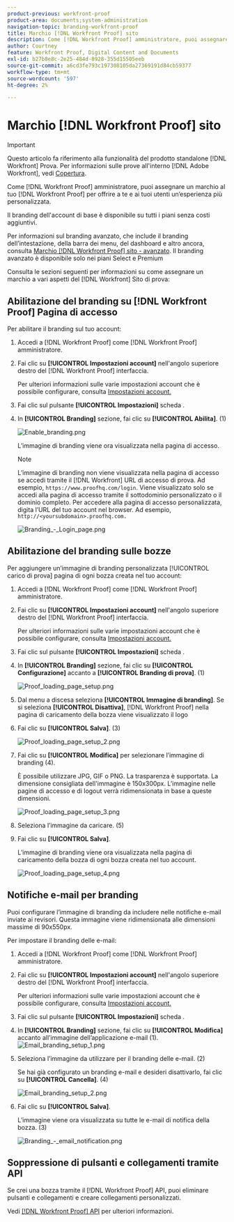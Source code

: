 ```yaml
---
product-previous: workfront-proof
product-area: documents;system-administration
navigation-topic: branding-workfront-proof
title: Marchio [!DNL Workfront Proof] sito
description: Come [!DNL Workfront Proof] amministratore, puoi assegnare un marchio al tuo [!DNL Workfront Proof] per offrire a te e ai tuoi utenti un’esperienza più personalizzata.
author: Courtney
feature: Workfront Proof, Digital Content and Documents
exl-id: b27b8e8c-2e25-484d-8928-355d15505eeb
source-git-commit: a6cd3fe793c197308105da27369191d84cb59377
workflow-type: tm+mt
source-wordcount: '597'
ht-degree: 2%

---
```


# Marchio [!DNL Workfront Proof] sito

>[!IMPORTANT]
>
>Questo articolo fa riferimento alla funzionalità del prodotto standalone [!DNL Workfront] Prova. Per informazioni sulle prove all&#39;interno [!DNL Adobe Workfront], vedi [Copertura](../../../review-and-approve-work/proofing/proofing.md).

Come [!DNL Workfront Proof] amministratore, puoi assegnare un marchio al tuo [!DNL Workfront Proof] per offrire a te e ai tuoi utenti un’esperienza più personalizzata.

Il branding dell&#39;account di base è disponibile su tutti i piani senza costi aggiuntivi.

Per informazioni sul branding avanzato, che include il branding dell’intestazione, della barra dei menu, del dashboard e altro ancora, consulta [Marchio [!DNL Workfront Proof] sito - avanzato](../../../workfront-proof/wp-acct-admin/branding/brand-wp-site-advanced.md). Il branding avanzato è disponibile solo nei piani Select e Premium

Consulta le sezioni seguenti per informazioni su come assegnare un marchio a vari aspetti del [!DNL Workfront] Sito di prova:

## Abilitazione del branding su [!DNL Workfront Proof] Pagina di accesso

Per abilitare il branding sul tuo account:

1. Accedi a [!DNL Workfront Proof] come [!DNL Workfront Proof] amministratore.
1. Fai clic su **[!UICONTROL Impostazioni account]** nell&#39;angolo superiore destro del [!DNL Workfront Proof] interfaccia.

   Per ulteriori informazioni sulle varie impostazioni account che è possibile configurare, consulta [Impostazioni account.](https://support.workfront.com/hc/en-us/sections/115000912147-Account-Settings)

1. Fai clic sul pulsante **[!UICONTROL Impostazioni]** scheda .
1. In **[!UICONTROL Branding]** sezione, fai clic su **[!UICONTROL Abilita]**. (1)

   ![Enable_branding.png](assets/enable-branding-350x177.png)

   L’immagine di branding viene ora visualizzata nella pagina di accesso.

   >[!NOTE]
   >
   >L’immagine di branding non viene visualizzata nella pagina di accesso se accedi tramite il [!DNL Workfront] URL di accesso di prova. Ad esempio, `https://www.proofhq.com/login`. Viene visualizzato solo se accedi alla pagina di accesso tramite il sottodominio personalizzato o il dominio completo. Per accedere alla pagina di accesso personalizzata, digita l’URL del tuo account nel browser. Ad esempio, `http://<yoursubdomain>.proofhq.com.` <!--For more information about fully branded domains, see "Fully Branded Domains" in the article [Configure a branded domain in [!DNL Workfront Proof]](../../../workfront-proof/wp-acct-admin/branding/configure-branded-domain-in-wp.md).-->

   ![Branding_-_Login_page.png](assets/branding---login-page-350x198.png)

## Abilitazione del branding sulle bozze

Per aggiungere un’immagine di branding personalizzata [!UICONTROL carico di prova] pagina di ogni bozza creata nel tuo account:

1. Accedi a [!DNL Workfront Proof] come [!DNL Workfront Proof] amministratore.
1. Fai clic su **[!UICONTROL Impostazioni account]** nell&#39;angolo superiore destro del [!DNL Workfront Proof] interfaccia.

   Per ulteriori informazioni sulle varie impostazioni account che è possibile configurare, consulta [Impostazioni account.](https://support.workfront.com/hc/en-us/sections/115000912147-Account-Settings)

1. Fai clic sul pulsante **[!UICONTROL Impostazioni]** scheda .
1. In **[!UICONTROL Branding]** sezione, fai clic su **[!UICONTROL Configurazione]** accanto a **[!UICONTROL Branding di prova]**. (1)

   ![Proof_loading_page_setup.png](assets/proof-loading-page-setup-350x159.png)

1. Dal menu a discesa seleziona **[!UICONTROL Immagine di branding]**.
Se si seleziona **[!UICONTROL Disattiva]**, [!DNL Workfront Proof] nella pagina di caricamento della bozza viene visualizzato il logo

1. Fai clic su **[!UICONTROL Salva]**. (3)

   ![Proof_loading_page_setup_2.png](assets/proof-loading-page-setup-2-350x164.png)

1. Fai clic su **[!UICONTROL Modifica]** per selezionare l’immagine di branding (4).

   È possibile utilizzare JPG, GIF o PNG. La trasparenza è supportata. La dimensione consigliata dell&#39;immagine è 150x300px. L’immagine nelle pagine di accesso e di logout verrà ridimensionata in base a queste dimensioni.

   ![Proof_loading_page_setup_3.png](assets/proof-loading-page-setup-3-350x116.png)

1. Seleziona l’immagine da caricare. (5)
1. Fai clic su **[!UICONTROL Salva]**.

   L’immagine di branding viene ora visualizzata nella pagina di caricamento della bozza di ogni bozza creata nel tuo account.

   ![Proof_loading_page_setup_4.png](assets/proof-loading-page-setup-4-350x97.png)

## Notifiche e-mail per branding

Puoi configurare l’immagine di branding da includere nelle notifiche e-mail inviate ai revisori. Questa immagine viene ridimensionata alle dimensioni massime di 90x550px.

Per impostare il branding delle e-mail:

1. Accedi a [!DNL Workfront Proof] come [!DNL Workfront Proof] amministratore.
1. Fai clic su **[!UICONTROL Impostazioni account]** nell&#39;angolo superiore destro del [!DNL Workfront Proof] interfaccia.

   Per ulteriori informazioni sulle varie impostazioni account che è possibile configurare, consulta [Impostazioni account.](https://support.workfront.com/hc/en-us/sections/115000912147-Account-Settings)

1. Fai clic sul pulsante **[!UICONTROL Impostazioni]** scheda .
1. In **[!UICONTROL Branding]** sezione, fai clic su **[!UICONTROL Modifica]** accanto all’immagine dell’applicazione e-mail (1).
   ![Email_branding_setup_1.png](assets/email-branding-setup-1-350x227.png)

1. Seleziona l’immagine da utilizzare per il branding delle e-mail. (2)

   Se hai già configurato un branding e-mail e desideri disattivarlo, fai clic su **[!UICONTROL Cancella]**. (4)

   ![Email_branding_setup_2.png](assets/email-branding-setup-2-350x96.png)

1. Fai clic su **[!UICONTROL Salva]**.

   L’immagine viene ora visualizzata su tutte le e-mail di notifica della bozza. (3)

   ![Branding_-_email_notification.png](assets/branding---email-notification-350x195.png)

<!--
<h2 data-mc-conditions="QuicksilverOrClassic.Draft mode">Custom Sub-Domains</h2>
-->

<!--
<p data-mc-conditions="QuicksilverOrClassic.Draft mode">You can add your brand name to your Workfront Proof account URL. For example, your URL might look like this:</p>
-->

<!--
<p data-mc-conditions="QuicksilverOrClassic.Draft mode"><strong>http://yoursubdomain.proofhq.com</strong> </p>
-->

<!--
<p data-mc-conditions="QuicksilverOrClassic.Draft mode">This customization is also included in all your proof links, as well as in the 'From' email address for your proof notifications.</p>
-->

<!--
<p data-mc-conditions="QuicksilverOrClassic.Draft mode">For more information on how to set up a branded sub-domain, see <a href="../../../workfront-proof/wp-acct-admin/branding/configure-branded-domain-in-wp.md" class="MCXref xref">Configure a branded domain in Workfront Proof</a></p>
-->

## Soppressione di pulsanti e collegamenti tramite API

Se crei una bozza tramite il [!DNL Workfront Proof] API, puoi eliminare pulsanti e collegamenti e creare collegamenti personalizzati.

Vedi [[!DNL Workfront Proof] API](http://api.proofhq.com/) per ulteriori informazioni.
